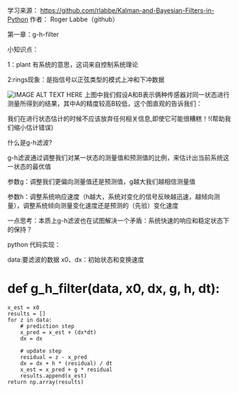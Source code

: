 学习来源：
https://github.com/rlabbe/Kalman-and-Bayesian-Filters-in-Python
作者：
Roger Labbe（github）


第一章：g-h-filter

小知识点：

1：plant 有系统的意思，这词来自控制系统理论

2:rings现象：是指信号以正弦类型的模式上冲和下冲数据

![IMAGE ALT TEXT HERE](https://github.com/xdwgood/Navigation-and-control/blob/xdwgood-patch-1/111.png)
上图中我们假设A和B表示俩种传感器对同一状态进行测量所得到的结果，其中A的精度较高B较低，这个图直观的告诉我们：

我们在进行状态估计的时候不应该放弃任何相关信息,即使它可能很糟糕！!(帮助我们缩小估计错误)

什么是g-h滤波?

g-h滤波通过调整我们对某一状态的测量值和预测值的比例，来估计出当前系统这一状态的最优值

参数g：调整我们更偏向测量值还是预测值，g越大我们越相信测量值

参数h：调整系统响应速度（h越大，系统对变化的信号反映越迅速，越倾向测量），调整系统倾向测量变化速度还是预测的（先验）变化速度

一点思考：本质上g-h滤波也在试图解决一个矛盾：系统快速的响应和稳定状态下的保持？

python 代码实现：

data:要滤波的数据
x0、dx：初始状态和变换速度

#   def g_h_filter(data, x0, dx, g, h, dt):
    x_est = x0
    results = []
    for z in data:
        # prediction step
        x_pred = x_est + (dx*dt)
        dx = dx

        # update step
        residual = z - x_pred
        dx = dx + h * (residual) / dt
        x_est = x_pred + g * residual
        results.append(x_est)
    return np.array(results)